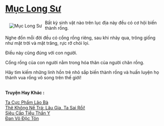 <a href="https://truyenwiki.net/muc-long-su.35700/" title="Mục Long Sư"><h1>Mục Long Sư</h1></a><div style="display:table"><img align="right" style="float: left; padding: 10px;" src="https://truyenwiki.net/a/img/str/src/35700.jpg" alt="Mục Long Sư">Bất kỳ sinh vật nào trên lục địa này đều có cơ hội biến thành rồng.<p></p> Nghe đồn mỗi đời đều có cổng rồng riêng, sau khi nhảy qua, trông giống như mặt trời và mặt trăng, rực rỡ chói lọi.<p></p> Điều này cũng đúng với con người.<p></p> Cổng rồng của con người nằm trong hóa thân của người chăn rồng.<p></p> Hãy tìm kiếm những linh hồn trẻ nhỏ sắp biến thành rồng và huấn luyện họ thành vua rồng vô song trên thế giới!</div><p><br><b>Truyện Hay Khác :</b></p><a href="https://truyenwiki.net/ta-cuc-pham-lao-ba.35313/" alt="Ta Cực Phẩm Lão Bà">Ta Cực Phẩm Lão Bà</a><br/><a href="https://github.com/nownovels/topcv/tree/master/truyenhay/35850" alt="Thê Không Nề Trá: Lâu Gia, Ta Sai Rồi!">Thê Không Nề Trá: Lâu Gia, Ta Sai Rồi!</a><br/><a href="https://github.com/nownovels/topcv/tree/master/truyenhay/36488" alt="Siêu Cấp Tiểu Thần Y">Siêu Cấp Tiểu Thần Y</a><br/><a href="https://github.com/nownovels/topcv/tree/master/truyenhay/35216" alt="Đan Võ Độc Tôn">Đan Võ Độc Tôn</a><br/>